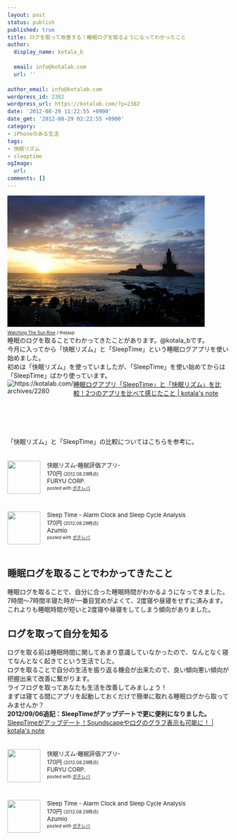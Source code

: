 ```yaml
---
layout: post
status: publish
published: true
title: ログを取って改善する！睡眠ログを取るようになってわかったこと
author:
  display_name: kotala_b

  email: info@kotalab.com
  url: ''

author_email: info@kotalab.com
wordpress_id: 2382
wordpress_url: https://kotalab.com/?p=2382
date: '2012-08-29 11:22:55 +0900'
date_gmt: '2012-08-29 02:22:55 +0900'
category:
- iPhoneのある生活
tags:
- 快眠リズム
- sleeptime
ogImage:
  url:
comments: []
---
```

<p><a href="/wp-content/uploads/sleeplog_120829.jpg" target="_blank"><img src="/wp-content/uploads/sleeplog_120829.jpg" alt="" title="sleeplog_120829" width="448" height="298" class="alignnone size-full wp-image-2389" /></a><br />
<span style="font-size:10px;"><a href="https://www.flickr.com/photos/thejasp/2723492046/" target="_blank">Watching The Sun Rise</a> / thejasp</span><br />
睡眠のログを取ることでわかってきたことがあります。@kotala_bです。<br />
今月に入ってから「<span class="removed_link" title="click.linksynergy.com/fs-bin/click?id=d2yYUp776R4&amp;subid=&amp;offerid=94348.1&amp;type=3&amp;tmpid=3910&amp;RD_PARM1=http%253A%252F%252Fitunes.apple.com%252Fjp%252Fapp%252Fkuai-mianrizumu-shui-mian%252Fid542317934%253Fmt%253D8%2526uo%253D4">快眠リズム</span>」と「<span class="removed_link" title="click.linksynergy.com/fs-bin/click?id=d2yYUp776R4&amp;subid=&amp;offerid=94348.1&amp;type=3&amp;tmpid=3910&amp;RD_PARM1=http%253A%252F%252Fitunes.apple.com%252Fjp%252Fapp%252Fsleep-time-alarm-clock-sleep%252Fid498360026%253Fmt%253D8%2526uo%253D4">SleepTime</span>」という睡眠ログアプリを使い始めました。<br />
初めは「<span class="removed_link" title="click.linksynergy.com/fs-bin/click?id=d2yYUp776R4&amp;subid=&amp;offerid=94348.1&amp;type=3&amp;tmpid=3910&amp;RD_PARM1=http%253A%252F%252Fitunes.apple.com%252Fjp%252Fapp%252Fkuai-mianrizumu-shui-mian%252Fid542317934%253Fmt%253D8%2526uo%253D4">快眠リズム</span>」を使っていましたが、「<span class="removed_link" title="click.linksynergy.com/fs-bin/click?id=d2yYUp776R4&amp;subid=&amp;offerid=94348.1&amp;type=3&amp;tmpid=3910&amp;RD_PARM1=http%253A%252F%252Fitunes.apple.com%252Fjp%252Fapp%252Fsleep-time-alarm-clock-sleep%252Fid498360026%253Fmt%253D8%2526uo%253D4">SleepTime</span>」を使い始めてからは「<span class="removed_link" title="click.linksynergy.com/fs-bin/click?id=d2yYUp776R4&amp;subid=&amp;offerid=94348.1&amp;type=3&amp;tmpid=3910&amp;RD_PARM1=http%253A%252F%252Fitunes.apple.com%252Fjp%252Fapp%252Fsleep-time-alarm-clock-sleep%252Fid498360026%253Fmt%253D8%2526uo%253D4">SleepTime</span>」ばかり使っています。<br />
<a href="/app-sleeptime" target="_blank"><img src="https://capture.heartrails.com/150x130?https://kotalab.com/archives/2280" alt="https://kotalab.com/archives/2280" width="150" height="130" align="left" /></a><a href="/app-sleeptime" target="_blank">睡眠ログアプリ「SleepTime」と「快眠リズム」を比較！2つのアプリを比べて感じたこと | kotala's note</a><br style="clear:both;" />「<span class="removed_link" title="click.linksynergy.com/fs-bin/click?id=d2yYUp776R4&amp;subid=&amp;offerid=94348.1&amp;type=3&amp;tmpid=3910&amp;RD_PARM1=http%253A%252F%252Fitunes.apple.com%252Fjp%252Fapp%252Fkuai-mianrizumu-shui-mian%252Fid542317934%253Fmt%253D8%2526uo%253D4">快眠リズム</span>」と「<span class="removed_link" title="click.linksynergy.com/fs-bin/click?id=d2yYUp776R4&amp;subid=&amp;offerid=94348.1&amp;type=3&amp;tmpid=3910&amp;RD_PARM1=http%253A%252F%252Fitunes.apple.com%252Fjp%252Fapp%252Fsleep-time-alarm-clock-sleep%252Fid498360026%253Fmt%253D8%2526uo%253D4">SleepTime</span>」の比較についてはこちらを参考に。<br />
</p>
<!--more-->
<div class="pochireba" style="text-align:left;font-size:small;padding:20px 0;/zoom: 1;overflow: hidden;"><span class="removed_link" title="click.linksynergy.com/fs-bin/click?id=d2yYUp776R4&amp;subid=&amp;offerid=94348.1&amp;type=3&amp;tmpid=3910&amp;RD_PARM1=http%253A%252F%252Fitunes.apple.com%252Fjp%252Fapp%252Fkuai-mianrizumu-shui-mian%252Fid542317934%253Fmt%253D8%2526uo%253D4"><img src="http://a5.mzstatic.com/us/r1000/060/Purple/v4/ba/2a/8f/ba2a8f91-2dd1-beda-5ef4-42cf0adc0233/mzl.wpoozuxw.png" width="75" height="75" style="float:left;margin:0 15px 0 0;" class="pochi_img" ></span>
<div class="pochi_info" style="text-align:left;/zoom: 1;overflow: hidden;">
<div class="pochi_name"><span class="removed_link" title="click.linksynergy.com/fs-bin/click?id=d2yYUp776R4&amp;subid=&amp;offerid=94348.1&amp;type=3&amp;tmpid=3910&amp;RD_PARM1=http%253A%252F%252Fitunes.apple.com%252Fjp%252Fapp%252Fkuai-mianrizumu-shui-mian%252Fid542317934%253Fmt%253D8%2526uo%253D4">快眠リズム‐睡眠評価アプリ‐</span></div>
<div class="pochi_price" style="display:inline;">170円</div>
<div class="pochi_time" style="font-size:x-small;display:inline;">(2012.08.29時点)</div>
<div class="pochi_seller"><span class="removed_link" title="click.linksynergy.com/fs-bin/click?id=d2yYUp776R4&amp;subid=&amp;offerid=94348.1&amp;type=3&amp;tmpid=3910&amp;RD_PARM1=http%253A%252F%252Fitunes.apple.com%252Fjp%252Fartist%252Ffuryu-corp.%252Fid390085038%253Fuo%253D4">FURYU CORP.</span></div>
<div class="pochi_post" style="font-size:x-small;">posted with <a href="https://pochireba.com" target="_blank">ポチレバ</a></div>
</div>
<div class="pochireba-footer" style="clear: left"></div>
</div>
<div class="pochireba" style="text-align:left;font-size:small;padding:20px 0;/zoom: 1;overflow: hidden;"><span class="removed_link" title="click.linksynergy.com/fs-bin/click?id=d2yYUp776R4&amp;subid=&amp;offerid=94348.1&amp;type=3&amp;tmpid=3910&amp;RD_PARM1=http%253A%252F%252Fitunes.apple.com%252Fjp%252Fapp%252Fsleep-time-alarm-clock-sleep%252Fid498360026%253Fmt%253D8%2526uo%253D4"><img src="http://a5.mzstatic.com/us/r1000/118/Purple/v4/12/c7/36/12c736e4-b0f7-9828-5366-3925519daf4b/mza_758727287715990037.png" width="75" height="75" style="float:left;margin:0 15px 0 0;" class="pochi_img" ></span>
<div class="pochi_info" style="text-align:left;/zoom: 1;overflow: hidden;">
<div class="pochi_name"><span class="removed_link" title="click.linksynergy.com/fs-bin/click?id=d2yYUp776R4&amp;subid=&amp;offerid=94348.1&amp;type=3&amp;tmpid=3910&amp;RD_PARM1=http%253A%252F%252Fitunes.apple.com%252Fjp%252Fapp%252Fsleep-time-alarm-clock-sleep%252Fid498360026%253Fmt%253D8%2526uo%253D4">Sleep Time - Alarm Clock and Sleep Cycle Analysis</span></div>
<div class="pochi_price" style="display:inline;">170円</div>
<div class="pochi_time" style="font-size:x-small;display:inline;">(2012.08.29時点)</div>
<div class="pochi_seller"><span class="removed_link" title="click.linksynergy.com/fs-bin/click?id=d2yYUp776R4&amp;subid=&amp;offerid=94348.1&amp;type=3&amp;tmpid=3910&amp;RD_PARM1=http%253A%252F%252Fitunes.apple.com%252Fjp%252Fartist%252Fazumio%252Fid439290207%253Fuo%253D4">Azumio</span></div>
<div class="pochi_post" style="font-size:x-small;">posted with <a href="https://pochireba.com" target="_blank">ポチレバ</a></div>
</div>
<div class="pochireba-footer" style="clear: left"></div>
</div>
<h2>睡眠ログを取ることでわかってきたこと</h2>
<p>睡眠ログを取ることで、自分に合った睡眠時間がわかるようになってきました。<br />
7時間～7時間半寝た時が一番目覚めがよくて、2度寝や昼寝をせずに済みます。<br />
これよりも睡眠時間が短いと2度寝や昼寝をしてしまう傾向がありました。</p>
<h2>ログを取って自分を知る</h2>
<p>ログを取る前は睡眠時間に関してあまり意識していなかったので、なんとなく寝てなんとなく起きてという生活でした。<br />
ログを取ることで自分の生活を振り返る機会が出来たので、良い傾向悪い傾向が把握出来て改善に繋がります。<br />
ライフログを取ってあなたも生活を改善してみましょう！<br />
まずは寝てる間にアプリを起動しておくだけで簡単に取れる睡眠ログから取ってみませんか？<br />
<strong>2012/09/06追記：SleepTimeがアップデートで更に便利になりました。</strong><br />
<a href="/sleeptime-updata" target="_blank">SleepTimeがアップデート！Soundscapeやログのグラフ表示も可能に！ | kotala's note</a></p>
<div class="pochireba" style="text-align:left;font-size:small;padding:20px 0;/zoom: 1;overflow: hidden;"><span class="removed_link" title="click.linksynergy.com/fs-bin/click?id=d2yYUp776R4&amp;subid=&amp;offerid=94348.1&amp;type=3&amp;tmpid=3910&amp;RD_PARM1=http%253A%252F%252Fitunes.apple.com%252Fjp%252Fapp%252Fkuai-mianrizumu-shui-mian%252Fid542317934%253Fmt%253D8%2526uo%253D4"><img src="http://a5.mzstatic.com/us/r1000/060/Purple/v4/ba/2a/8f/ba2a8f91-2dd1-beda-5ef4-42cf0adc0233/mzl.wpoozuxw.png" width="75" height="75" style="float:left;margin:0 15px 0 0;" class="pochi_img" ></span>
<div class="pochi_info" style="text-align:left;/zoom: 1;overflow: hidden;">
<div class="pochi_name"><span class="removed_link" title="click.linksynergy.com/fs-bin/click?id=d2yYUp776R4&amp;subid=&amp;offerid=94348.1&amp;type=3&amp;tmpid=3910&amp;RD_PARM1=http%253A%252F%252Fitunes.apple.com%252Fjp%252Fapp%252Fkuai-mianrizumu-shui-mian%252Fid542317934%253Fmt%253D8%2526uo%253D4">快眠リズム‐睡眠評価アプリ‐</span></div>
<div class="pochi_price" style="display:inline;">170円</div>
<div class="pochi_time" style="font-size:x-small;display:inline;">(2012.08.29時点)</div>
<div class="pochi_seller"><span class="removed_link" title="click.linksynergy.com/fs-bin/click?id=d2yYUp776R4&amp;subid=&amp;offerid=94348.1&amp;type=3&amp;tmpid=3910&amp;RD_PARM1=http%253A%252F%252Fitunes.apple.com%252Fjp%252Fartist%252Ffuryu-corp.%252Fid390085038%253Fuo%253D4">FURYU CORP.</span></div>
<div class="pochi_post" style="font-size:x-small;">posted with <a href="https://pochireba.com" target="_blank">ポチレバ</a></div>
</div>
<div class="pochireba-footer" style="clear: left"></div>
</div>
<div class="pochireba" style="text-align:left;font-size:small;padding:20px 0;/zoom: 1;overflow: hidden;"><span class="removed_link" title="click.linksynergy.com/fs-bin/click?id=d2yYUp776R4&amp;subid=&amp;offerid=94348.1&amp;type=3&amp;tmpid=3910&amp;RD_PARM1=http%253A%252F%252Fitunes.apple.com%252Fjp%252Fapp%252Fsleep-time-alarm-clock-sleep%252Fid498360026%253Fmt%253D8%2526uo%253D4"><img src="http://a5.mzstatic.com/us/r1000/118/Purple/v4/12/c7/36/12c736e4-b0f7-9828-5366-3925519daf4b/mza_758727287715990037.png" width="75" height="75" style="float:left;margin:0 15px 0 0;" class="pochi_img" ></span>
<div class="pochi_info" style="text-align:left;/zoom: 1;overflow: hidden;">
<div class="pochi_name"><span class="removed_link" title="click.linksynergy.com/fs-bin/click?id=d2yYUp776R4&amp;subid=&amp;offerid=94348.1&amp;type=3&amp;tmpid=3910&amp;RD_PARM1=http%253A%252F%252Fitunes.apple.com%252Fjp%252Fapp%252Fsleep-time-alarm-clock-sleep%252Fid498360026%253Fmt%253D8%2526uo%253D4">Sleep Time - Alarm Clock and Sleep Cycle Analysis</span></div>
<div class="pochi_price" style="display:inline;">170円</div>
<div class="pochi_time" style="font-size:x-small;display:inline;">(2012.08.29時点)</div>
<div class="pochi_seller"><span class="removed_link" title="click.linksynergy.com/fs-bin/click?id=d2yYUp776R4&amp;subid=&amp;offerid=94348.1&amp;type=3&amp;tmpid=3910&amp;RD_PARM1=http%253A%252F%252Fitunes.apple.com%252Fjp%252Fartist%252Fazumio%252Fid439290207%253Fuo%253D4">Azumio</span></div>
<div class="pochi_post" style="font-size:x-small;">posted with <a href="https://pochireba.com" target="_blank">ポチレバ</a></div>
</div>
<div class="pochireba-footer" style="clear: left"></div>
</div>

